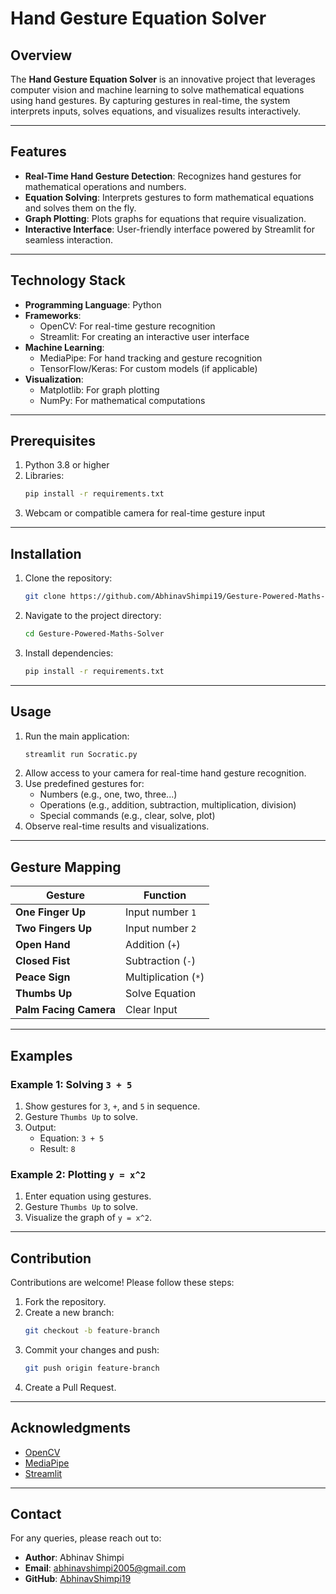 # Hand Gesture Equation Solver

## Overview
The **Hand Gesture Equation Solver** is an innovative project that leverages computer vision and machine learning to solve mathematical equations using hand gestures. By capturing gestures in real-time, the system interprets inputs, solves equations, and visualizes results interactively.

---

## Features
- **Real-Time Hand Gesture Detection**: Recognizes hand gestures for mathematical operations and numbers.
- **Equation Solving**: Interprets gestures to form mathematical equations and solves them on the fly.
- **Graph Plotting**: Plots graphs for equations that require visualization.
- **Interactive Interface**: User-friendly interface powered by Streamlit for seamless interaction.

---

## Technology Stack
- **Programming Language**: Python
- **Frameworks**:
  - OpenCV: For real-time gesture recognition
  - Streamlit: For creating an interactive user interface
- **Machine Learning**:
  - MediaPipe: For hand tracking and gesture recognition
  - TensorFlow/Keras: For custom models (if applicable)
- **Visualization**:
  - Matplotlib: For graph plotting
  - NumPy: For mathematical computations

---

## Prerequisites
1. Python 3.8 or higher
2. Libraries:
   ```bash
   pip install -r requirements.txt
   ```
3. Webcam or compatible camera for real-time gesture input

---

## Installation
1. Clone the repository:
   ```bash
   git clone https://github.com/AbhinavShimpi19/Gesture-Powered-Maths-Solver.git
   ```
2. Navigate to the project directory:
   ```bash
   cd Gesture-Powered-Maths-Solver
   ```
3. Install dependencies:
   ```bash
   pip install -r requirements.txt
   ```

---

## Usage
1. Run the main application:
   ```bash
   streamlit run Socratic.py
   ```
2. Allow access to your camera for real-time hand gesture recognition.
3. Use predefined gestures for:
   - Numbers (e.g., one, two, three...)
   - Operations (e.g., addition, subtraction, multiplication, division)
   - Special commands (e.g., clear, solve, plot)
4. Observe real-time results and visualizations.

---

## Gesture Mapping
| Gesture              | Function                |
|----------------------|-------------------------|
| **One Finger Up**    | Input number `1`       |
| **Two Fingers Up**   | Input number `2`       |
| **Open Hand**        | Addition (`+`)         |
| **Closed Fist**      | Subtraction (`-`)      |
| **Peace Sign**       | Multiplication (`*`)   |
| **Thumbs Up**        | Solve Equation         |
| **Palm Facing Camera** | Clear Input          |

---

## Examples
### Example 1: Solving `3 + 5`
1. Show gestures for `3`, `+`, and `5` in sequence.
2. Gesture `Thumbs Up` to solve.
3. Output:
   - Equation: `3 + 5`
   - Result: `8`

### Example 2: Plotting `y = x^2`
1. Enter equation using gestures.
2. Gesture `Thumbs Up` to solve.
3. Visualize the graph of `y = x^2`.

---

## Contribution
Contributions are welcome! Please follow these steps:
1. Fork the repository.
2. Create a new branch:
   ```bash
   git checkout -b feature-branch
   ```
3. Commit your changes and push:
   ```bash
   git push origin feature-branch
   ```
4. Create a Pull Request.


---

## Acknowledgments
- [OpenCV](https://opencv.org/)
- [MediaPipe](https://mediapipe.dev/)
- [Streamlit](https://streamlit.io/)

---

## Contact
For any queries, please reach out to:
- **Author**: Abhinav Shimpi
- **Email**: [abhinavshimpi2005@gmail.com](mailto:abhinavshimpi2005@gmail.com)
- **GitHub**: [AbhinavShimpi19](https://github.com/AbhinavShimpi19)
